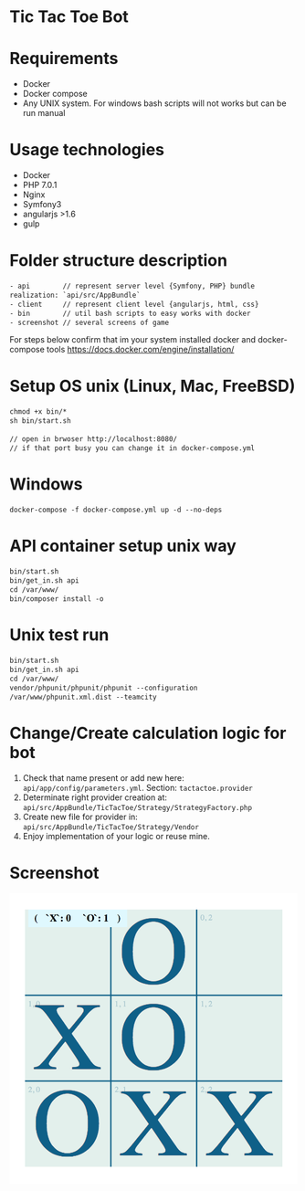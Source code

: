 Tic Tac Toe Bot
===============

# Requirements 
- Docker
- Docker compose
- Any UNIX system. For windows bash scripts will not works but can be run manual

# Usage technologies 
- Docker 
- PHP 7.0.1
- Nginx 
- Symfony3 
- angularjs >1.6
- gulp

# Folder structure description 

````
- api        // represent server level {Symfony, PHP} bundle realization: `api/src/AppBundle`
- client     // represent client level {angularjs, html, css}
- bin        // util bash scripts to easy works with docker
- screenshot // several screens of game 
````

For steps below confirm that im your system installed docker and docker-compose tools
https://docs.docker.com/engine/installation/

# Setup OS unix (Linux, Mac, FreeBSD) 
```
chmod +x bin/*
sh bin/start.sh

// open in brwoser http://localhost:8080/
// if that port busy you can change it in docker-compose.yml
```

# Windows
```
docker-compose -f docker-compose.yml up -d --no-deps
```

# API container setup unix way
```
bin/start.sh  
bin/get_in.sh api
cd /var/www/ 
bin/composer install -o 
```

# Unix test run 
````
bin/start.sh  
bin/get_in.sh api
cd /var/www/ 
vendor/phpunit/phpunit/phpunit --configuration /var/www/phpunit.xml.dist --teamcity
````

# Change/Create calculation logic for bot
1. Check that name present or add new here: `api/app/config/parameters.yml`. Section: `tactactoe.provider`
2. Determinate right provider creation at: `api/src/AppBundle/TicTacToe/Strategy/StrategyFactory.php`
3. Create new file for provider in: `api/src/AppBundle/TicTacToe/Strategy/Vendor`
4. Enjoy implementation of your logic or reuse mine. 

# Screenshot
![Screenshot](screenshot.png)
